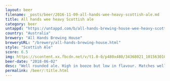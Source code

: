 ```yaml
---
layout: beer
filename: _posts/beer/2016-11-09-all-hands-wee-heavy-scottish-ale.md
title: All hands wee heavy Scottish ale
category: beer
untappd: "https://untappd.com/b/all-hands-brewing-house-wee-heavy-scottish-ale/2642054"
country: "Australia"
brewery: "All Hands Brewing House"
breweryURL: "/brewery/all-hands-brewing-house.html"
style: "Scottish Ale"
score: 6.5
img: https://scontent.xx.fbcdn.net/v/t1.0-0/p480x480/34368021_10156301083158745_3443564517185814528_n.jpg?_nc_cat=107&oh=ca5b5c373375b70a9112b05212ea0a2b&oe=5C4C5186
beer-date: "2018-06-02"
desc: "Well rounded ale. High in booze but low in flavour. Matches well with salty food"
permalink: /beer/:title.html
---
```

